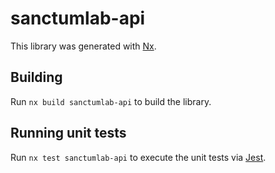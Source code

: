 # sanctumlab-api

This library was generated with [Nx](https://nx.dev).

## Building

Run `nx build sanctumlab-api` to build the library.

## Running unit tests

Run `nx test sanctumlab-api` to execute the unit tests via [Jest](https://jestjs.io).
